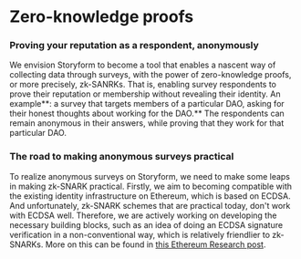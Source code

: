 # Zero-knowledge proofs

### Proving your reputation as a respondent, anonymously

We envision Storyform to become a tool that enables a nascent way of collecting data through surveys, with the power of zero-knowledge proofs, or more precisely, zk-SANRKs. That is, enabling survey respondents to prove their reputation or membership without revealing their identity. An example**: a survey that targets members of a particular DAO, asking for their honest thoughts about working for the DAO.** The respondents can remain anonymous in their answers, while proving that they work for that particular DAO.



### The road to making anonymous surveys practical

To realize anonymous surveys on Storyform, we need to make some leaps in making zk-SNARK practical. Firstly, we aim to becoming compatible with the existing identity infrastructure on Ethereum, which is based on ECDSA. And unfortunately, zk-SNARK schemes that are practical today, don't work with ECDSA well. Therefore, we are actively working on developing the necessary building blocks, such as an idea of doing an ECDSA signature verification in a non-conventional way, which is relatively friendlier to zk-SNARKs. More on this can be found in [this Ethereum Research post](https://ethresear.ch/t/efficient-ecdsa-signature-verification-using-circom/13629).

&#x20;











